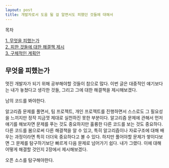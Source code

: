 ```yaml
---
layout: post
title: 개발자로서 도움 될 걸 알면서도 피했던 것들에 대해서
---
```


목차

<p class="message">
    <a href="#fir">1. 무엇을 피했는가</a><br>
    <a href="#sec">2. 피한 것들에 대한 해결책 제시</a><br>
    <a href="#thr">3. 구체적인 계획안</a>
</p>

<h2 id="fir">무엇을 피했는가</h2>

멋진 개발자가 되기 위해 공부해야할 것들이 참으로 많다.
이번 글은 대중적인 얘기보다는 내가 놓쳤다고 생각한 것들, 그리고 그에 대한 해결책을 제시해보겠다.

<p class="message">
    남의 코드를 봐야한다.
</p>

알고리즘 문제를 풀면서, 팀 프로젝트, 개인 프로젝트를 진행하면서 스스로도 그 필요성을 느끼지만 정작 지금껏 제대로 실천하진 못한 부분이다.
알고리즘 문제에 관해서 먼저 얘기를 해보자면 문제를 푸는 것도 중요하지만 훌륭한 다른 코드를 보는 것도 중요하다.
다른 코드를 봄으로써 다른 해결책을 알 수 있고, 특히 알고리즘이나 자료구조에 대해 배우는 과정이라면 특히 더더욱 중요하다고 볼 수 있다.
하지만 풀어야할 문제가 쌓이다보면 그 문제를 탐구하기보단 빠르게 다음 문제로 넘어가기 쉽다. 내가 그랬다.
이에 대해 어떻게 해결할 것인지 2장에서 제시해보겠다.

<p class="message">
    오픈 소스를 탐구해야한다.
</p>
